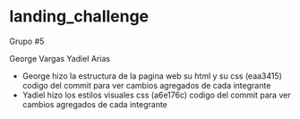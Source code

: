 # landing_challenge
Grupo #5

George Vargas
Yadiel Arias

- George hizo la estructura de la pagina web su html y su css (eaa3415) codigo del commit para ver cambios agregados de cada integrante
- Yadiel hizo los estilos visuales css (a6e176c) codigo del commit para ver cambios agregados de cada integrante